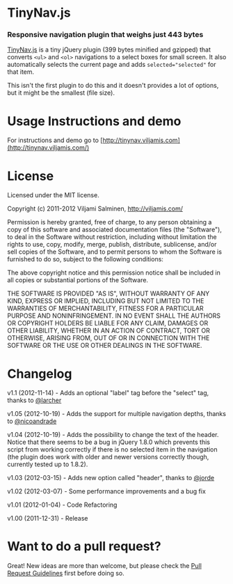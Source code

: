 # TinyNav.js
### Responsive navigation plugin that weighs just 443 bytes

[TinyNav.js](http://tinynav.viljamis.com/) is a tiny jQuery plugin (399 bytes minified and gzipped) that converts `<ul>` and `<ol>` navigations to a select boxes for small screen. It also automatically selects the current page and adds `selected="selected"` for that item.

This isn't the first plugin to do this and it doesn't provides a lot of options, but it might be the smallest (file size). 

Usage Instructions and demo
======

For instructions and demo go to [http://tinynav.viljamis.com](http://tinynav.viljamis.com/)


License
======

Licensed under the MIT license.

Copyright (c) 2011-2012 Viljami Salminen, http://viljamis.com/

Permission is hereby granted, free of charge, to any person obtaining a copy of this software and associated documentation files (the "Software"), to deal in the Software without restriction, including without limitation the rights to use, copy, modify, merge, publish, distribute, sublicense, and/or sell copies of the Software, and to permit persons to whom the Software is furnished to do so, subject to the following conditions:

The above copyright notice and this permission notice shall be included in all copies or substantial portions of the Software.

THE SOFTWARE IS PROVIDED "AS IS", WITHOUT WARRANTY OF ANY KIND, EXPRESS OR IMPLIED, INCLUDING BUT NOT LIMITED TO THE WARRANTIES OF MERCHANTABILITY, FITNESS FOR A PARTICULAR PURPOSE AND NONINFRINGEMENT. IN NO EVENT SHALL THE AUTHORS OR COPYRIGHT HOLDERS BE LIABLE FOR ANY CLAIM, DAMAGES OR OTHER LIABILITY, WHETHER IN AN ACTION OF CONTRACT, TORT OR OTHERWISE, ARISING FROM, OUT OF OR IN CONNECTION WITH THE SOFTWARE OR THE USE OR OTHER DEALINGS IN THE SOFTWARE.


Changelog
======

v1.1 (2012-11-14) - Adds an optional "label" tag before the "select" tag, thanks to [@larcher](https://github.com/larcher)

v1.05 (2012-10-19) - Adds the support for multiple navigation depths, thanks to [@nicoandrade](https://github.com/nicoandrade)

v1.04 (2012-10-19) - Adds the possibility to change the text of the header. Notice that there seems to be a bug in jQuery 1.8.0 which prevents this script from working correctly if there is no selected item in the navigation (the plugin does work with older and newer versions correctly though, currently tested up to 1.8.2).

v1.03 (2012-03-15) - Adds new option called "header", thanks to [@jorde](https://github.com/jorde)

v1.02 (2012-03-07) - Some performance improvements and a bug fix

v1.01 (2012-01-04) - Code Refactoring

v1.00 (2011-12-31) - Release


Want to do a pull request?
======

Great! New ideas are more than welcome, but please check the [Pull Request Guidelines](https://github.com/viljamis/TinyNav.js/wiki/Pull-Request-Guidelines) first before doing so.
